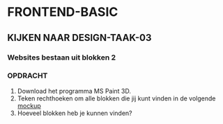 # FRONTEND-BASIC

## KIJKEN NAAR DESIGN-TAAK-03

### Websites bestaan uit blokken 2

### OPDRACHT

1. Download het programma MS Paint 3D.
2. Teken rechthoeken om alle blokken die jij kunt vinden in de volgende [mockup](/02%20-%20Kijken%20naar%20design/taak03/images/mockup.png)
3. Hoeveel blokken heb je kunnen vinden?
